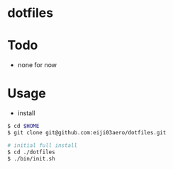 # dotfiles

# Todo
- none for now

# Usage
- install
```sh
$ cd $HOME
$ git clone git@github.com:eiji03aero/dotfiles.git

# initial full install
$ cd ./dotfiles
$ ./bin/init.sh
```
